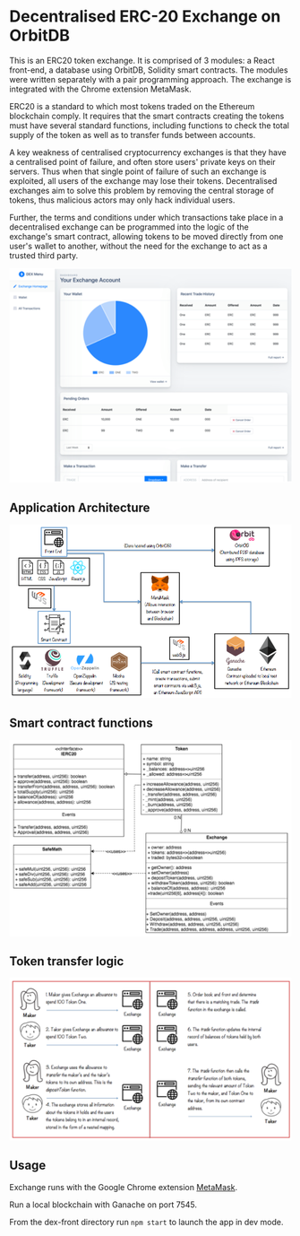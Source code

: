 # Decentralised ERC-20 Exchange on OrbitDB

This is an ERC20 token exchange. It is comprised of 3 modules: a React front-end, a database using OrbitDB, Solidity smart contracts. The modules were written separately with a pair programming approach. The exchange is integrated with the Chrome extension MetaMask.

ERC20 is a standard to which most tokens traded on the Ethereum blockchain comply. It requires that the smart contracts creating the tokens must have several standard functions, including functions to check the total supply of the token as well as to transfer funds between accounts.

A key weakness of centralised cryptocurrency exchanges is that they have a centralised point of failure, and often store users' private keys on their servers. Thus when that single point of failure of such an exchange is exploited, all users of the exchange may lose their tokens. Decentralised exchanges aim to solve this problem by removing the central storage of tokens, thus malicious actors may only hack individual users.

Further, the terms and conditions under which transactions take place in a decentralised exchange can be programmed into the logic of the exchange's smart contract, allowing tokens to be moved directly from one user's wallet to another, without the need for the exchange to act as a trusted third party.

![](https://github.com/clavance/dex/blob/master/ui.png)

## Application Architecture

![](https://github.com/clavance/dex/blob/master/overview.png)

## Smart contract functions

![](https://github.com/clavance/dex/blob/master/sc_uml.png)

## Token transfer logic

![](https://github.com/clavance/dex/blob/master/sc_logic.png)


## Usage

Exchange runs with the Google Chrome extension [MetaMask](https://metamask.io).

Run a local blockchain with Ganache on port 7545.

From the dex-front directory run `npm start` to launch the app in dev mode.
